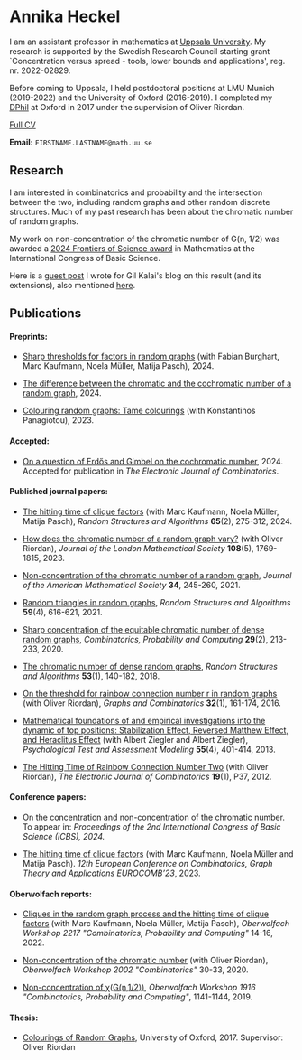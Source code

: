 # Annika Heckel


I am an assistant professor in mathematics at [Uppsala University](https://katalog.uu.se/profile/?id=N22-71). My research is supported by the Swedish Research Council starting grant `Concentration versus spread - tools, lower bounds and applications', reg. nr. 2022-02829.

Before coming to Uppsala, I held postdoctoral positions at LMU Munich (2019-2022) and the University of Oxford (2016-2019). I completed my [DPhil](https://ora.ox.ac.uk/objects/uuid:79e14d55-0589-4e17-bbb5-a216d81b8875) at Oxford in 2017 under the supervision of Oliver Riordan.

[Full CV](resources/Heckel_CV.pdf)


**Email:** `FIRSTNAME.LASTNAME@math.uu.se`

## Research

I am interested in combinatorics and probability and the intersection between the two, including random graphs and other random discrete structures. Much of my past research has been about the chromatic number of random graphs.

My work on non-concentration of the chromatic number of G(n, 1/2) was awarded a [2024 Frontiers of Science award](https://www.uu.se/5.51414c891919758bd03baaf.html) in Mathematics at the International Congress of Basic Science. 

Here is a [guest post](https://gilkalai.wordpress.com/2021/10/03/to-cheer-you-up-in-difficult-times-32-annika-heckels-guest-post-how-does-the-chromatic-number-of-a-random-graph-vary/) I wrote for Gil Kalai's blog on this result (and its extensions), also mentioned [here](https://gilkalai.wordpress.com/2019/06/28/another-sensation-annika-heckel-non-concentration-of-the-chromatic-number-of-a-random-graph/).

## Publications

#### Preprints:
- [Sharp thresholds for factors in random graphs](https://arxiv.org/abs/2411.14138) (with Fabian Burghart, Marc Kaufmann, Noela Müller, Matija Pasch), 2024. 

- [The difference between the chromatic and the cochromatic number of a random graph](https://arxiv.org/abs/2409.17614), 2024.

- [Colouring random graphs: Tame colourings](https://arxiv.org/abs/2306.07253) (with Konstantinos Panagiotou), 2023.

#### Accepted:

- [On a question of Erdős and Gimbel on the cochromatic number](https://arxiv.org/abs/2408.13839), 2024. Accepted for publication in *The Electronic Journal of Combinatorics*.

#### Published journal papers:

- [The hitting time of clique factors](https://arxiv.org/abs/2302.08340) (with Marc Kaufmann, Noela Müller, Matija Pasch), *Random Structures and Algorithms* **65**(2), 275-312, 2024. 

- [How does the chromatic number of a random graph vary?](https://londmathsoc.onlinelibrary.wiley.com/doi/full/10.1112/jlms.12794) (with Oliver Riordan), *Journal of the London Mathematical Society* **108**(5), 1769-1815, 2023.

- [Non-concentration of the chromatic number of a random graph](https://arxiv.org/abs/1906.11808), *Journal of the American Mathematical Society* **34**, 245-260, 2021.

- [Random triangles in random graphs](https://arxiv.org/abs/1802.08472), *Random Structures and Algorithms* **59**(4), 616-621, 2021.

- [Sharp concentration of the equitable chromatic number of dense random graphs](https://arxiv.org/abs/1712.07407), *Combinatorics, Probability and Computing* **29**(2), 213-233, 2020.

- [The chromatic number of dense random graphs](https://arxiv.org/abs/1603.04836), *Random Structures and Algorithms* **53**(1), 140-182, 2018.

- [On the threshold for rainbow connection number r in random graphs](https://arxiv.org/abs/1307.7747) (with Oliver Riordan), *Graphs and Combinatorics* **32**(1), 161-174, 2016.

- [Mathematical foundations of and empirical investigations into the dynamic of top positions: Stabilization Effect, Reversed Matthew Effect, and Heraclitus Effect](http://www.psychologie-aktuell.com/fileadmin/download/ptam/4-2013_20131217/05_Ziegler.pdf) (with Albert Ziegler and Albert Ziegler), *Psychological Test and Assessment Modeling* **55**(4), 401-414, 2013.

- [The Hitting Time of Rainbow Connection Number Two](https://www.combinatorics.org/ojs/index.php/eljc/article/view/v19i4p37) (with Oliver Riordan), *The Electronic Journal of Combinatorics* **19**(1), P37, 2012.

#### Conference papers:  
- On the concentration and non-concentration of the chromatic number. To appear in: *Proceedings of the 2nd International Congress of Basic Science (ICBS), 2024.*

- [The hitting time of clique factors](https://journals.muni.cz/eurocomb/article/view/35611) (with Marc Kaufmann, Noela Müller and Matija Pasch). *12th European Conference on Combinatorics, Graph Theory and Applications EUROCOMB’23*, 2023.

#### Oberwolfach reports:

- [Cliques in the random graph process and the hitting time of clique factors](https://publications.mfo.de/handle/mfo/3964) (with Marc Kaufmann, Noela Müller, Matija Pasch), *Oberwolfach Workshop 2217 "Combinatorics, Probability and Computing"* 14-16, 2022.

- [Non-concentration of the chromatic number](https://publications.mfo.de/handle/mfo/3702) (with Oliver Riordan), *Oberwolfach Workshop 2002 "Combinatorics"* 30-33, 2020.

- [Non-concentration of χ(G(n,1/2))](https://publications.mfo.de/handle/mfo/3752), *Oberwolfach Workshop 1916 "Combinatorics, Probability and Computing"*, 1141-1144, 2019.


#### Thesis:

- [Colourings of Random Graphs](https://www.mathematik.uni-muenchen.de/~heckel/thesis-final.pdf), University of Oxford, 2017. Supervisor: Oliver Riordan
